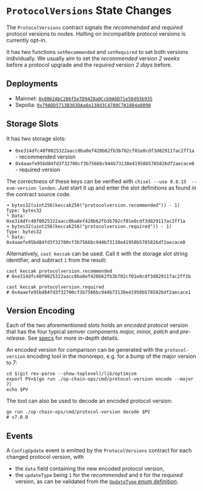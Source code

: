 # `ProtocolVersions` State Changes

The `ProtocolVersions` contract signals the _recommended_ and _required_ protocol versions to nodes.
Halting on incompatible protocol versions is currently opt-in.

It has two functions `setRecommended` and `setRequired` to set both versions individually.
We usually aim to set the _recommended_ version *2 weeks* before a protocol upgrade and the _required_
version *2 days* before.

## Deployments

* Mainnet: [`0x8062AbC286f5e7D9428a0Ccb9AbD71e50d93b935`](https://github.com/ethereum-optimism/superchain-registry/blob/67128af695e57d6e32a740f8587aca4e0bded888/superchain/configs/mainnet/superchain.yaml#L7)
* Sepolia: [`0x79ADD5713B383DAa0a138d3C4780C7A1804a8090`](https://github.com/ethereum-optimism/superchain-registry/blob/67128af695e57d6e32a740f8587aca4e0bded888/superchain/configs/sepolia/superchain.yaml#L7)

## Storage Slots

It has two storage slots:

* `0xe314dfc40f0025322aacc0ba8ef420b62fb3b702cf01e0cdf3d829117ac2ff1a` - recommended version
* `0x4aaefe95bd84fd3f32700cf3b7566bc944b73138e41958b5785826df2aecace0` - required version

The correctness of these keys can be verified with `chisel --use 0.8.15  --evm-version london`.
Just start it up and enter the slot definitions as found in the contract source code.
```
➜ bytes32(uint256(keccak256("protocolversion.recommended")) - 1)
Type: bytes32
└ Data: 0xe314dfc40f0025322aacc0ba8ef420b62fb3b702cf01e0cdf3d829117ac2ff1a
➜ bytes32(uint256(keccak256("protocolversion.required")) - 1)
Type: bytes32
└ Data: 0x4aaefe95bd84fd3f32700cf3b7566bc944b73138e41958b5785826df2aecace0
```

Alternatively, `cast keccak` can be used.
Call it with the storage slot string identifier, and subtract `1` from the result:
```
cast keccak protocolversion.recommended
# 0xe314dfc40f0025322aacc0ba8ef420b62fb3b702cf01e0cdf3d829117ac2ff1b

cast keccak protocolversion.required
# 0x4aaefe95bd84fd3f32700cf3b7566bc944b73138e41958b5785826df2aecace1
```

## Version Encoding

Each of the two aforementioned slots holds an _encoded_ protocol version that has the four typical
semver components _major, minor, patch_ and _pre-release_.
See [specs](https://github.com/ethereum-optimism/specs/blob/main/specs/protocol/superchain-upgrades.md#protocol-version) for more in-depth details.

An encoded version for comparison can be generated with the `protocol-version` encoding tool in the
monorepo, e.g. for a bump of the major version to 7:
```
cd $(git rev-parse --show-toplevel)/lib/optimism
export PV=$(go run ./op-chain-ops/cmd/protocol-version encode --major 7)
echo $PV
```
The tool can also be used to decode an encoded protocol version:
```
go run ./op-chain-ops/cmd/protocol-version decode $PV
# v7.0.0
```

## Events

A `ConfigUpdate` event is emitted by the `ProtocolVersions` contract for each changed protocol
version, with 
* the `data` field containing the new encoded protocol version,
* the `updateType` being `1` for the _recommended_ and `0` for the _required_ version, as can be
  validated from the [`UpdateType` enum definition](https://github.com/ethereum-optimism/optimism/blob/57c833aed031669e2847e4102118e357eb962a5c/packages/contracts-bedrock/src/L1/ProtocolVersions.sol#L18).
